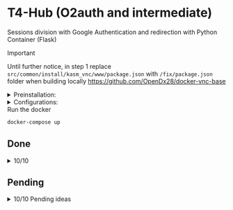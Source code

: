 # T4-Hub (O2auth and intermediate)
Sessions division with Google Authentication and redirection with Python Container (Flask)
> [!IMPORTANT]  
> Until further notice, in step 1 replace `src/common/install/kasm_vnc/www/package.json` with
  `/fix/package.json` folder when building locally https://github.com/OpenDx28/docker-vnc-base
<details>
 <summary>Preinstallation:</summary>
 
1. Follow https://github.com/nextgendem/t4-novnc steps.
  
2. Clone oauth2 repository.
```bash
git clone  https://github.com/oauth2-proxy/oauth2-proxy
```
3. Build repository with <code style="color : red">o2-auth/o2-auth</code> tag
```bash
cd oauth2-proxy
docker build -t o2-auth/o2-auth .
```
</details>
<details>
 <summary>Configurations:</summary>

- /data/user_ports : Contains auth user and port assignated (at the moment there are only 2 deployed)
 
</details>
Run the docker

```bash
docker-compose up
```

## Done 
<details>
 <summary>10/10</summary
                
 - Prototype runnable
</details>


## Pending
<details>
 <summary>10/10 Pending ideas</summary>
 
 - Internal port assignation (Nginx)
 - EasyDav easy vinculation (in-page or in-vnc)
 - Kubernetes or other spawning Docker option to automatic Container creator 
</details>
